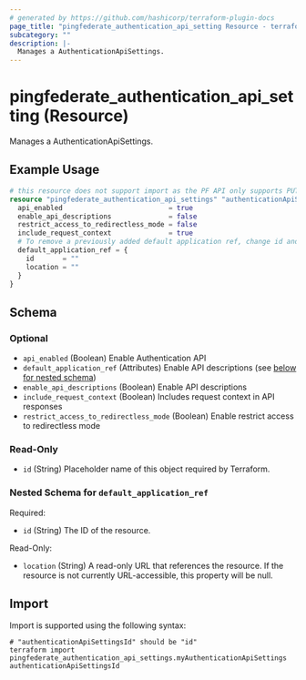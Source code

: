 ```yaml
---
# generated by https://github.com/hashicorp/terraform-plugin-docs
page_title: "pingfederate_authentication_api_setting Resource - terraform-provider-pingfederate"
subcategory: ""
description: |-
  Manages a AuthenticationApiSettings.
---
```


# pingfederate_authentication_api_setting (Resource)

Manages a AuthenticationApiSettings.

## Example Usage

```terraform
# this resource does not support import as the PF API only supports PUT Method
resource "pingfederate_authentication_api_settings" "authenticationApiSettingsExample" {
  api_enabled                          = true
  enable_api_descriptions              = false
  restrict_access_to_redirectless_mode = false
  include_request_context              = true
  # To remove a previously added default application ref, change id and location values to empty strings
  default_application_ref = {
    id       = ""
    location = ""
  }
}
```

<!-- schema generated by tfplugindocs -->
## Schema

### Optional

- `api_enabled` (Boolean) Enable Authentication API
- `default_application_ref` (Attributes) Enable API descriptions (see [below for nested schema](#nestedatt--default_application_ref))
- `enable_api_descriptions` (Boolean) Enable API descriptions
- `include_request_context` (Boolean) Includes request context in API responses
- `restrict_access_to_redirectless_mode` (Boolean) Enable restrict access to redirectless mode

### Read-Only

- `id` (String) Placeholder name of this object required by Terraform.

<a id="nestedatt--default_application_ref"></a>
### Nested Schema for `default_application_ref`

Required:

- `id` (String) The ID of the resource.

Read-Only:

- `location` (String) A read-only URL that references the resource. If the resource is not currently URL-accessible, this property will be null.

## Import

Import is supported using the following syntax:

```shell
# "authenticationApiSettingsId" should be "id"
terraform import pingfederate_authentication_api_settings.myAuthenticationApiSettings authenticationApiSettingsId
```
